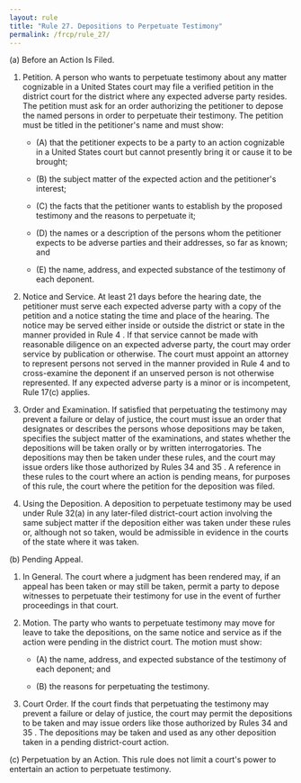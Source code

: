 ```yaml
---
layout: rule
title: "Rule 27. Depositions to Perpetuate Testimony"
permalink: /frcp/rule_27/
---
```


(a) Before an Action Is Filed.


1. Petition. A person who wants to perpetuate testimony about any matter cognizable in a United States court may file a verified petition in the district court for the district where any expected adverse party resides. The petition must ask for an order authorizing the petitioner to depose the named persons in order to perpetuate their testimony. The petition must be titled in the petitioner's name and must show:


    - (A) that the petitioner expects to be a party to an action cognizable in a United States court but cannot presently bring it or cause it to be brought;


    - (B) the subject matter of the expected action and the petitioner's interest;


    - (C) the facts that the petitioner wants to establish by the proposed testimony and the reasons to perpetuate it;


    - (D) the names or a description of the persons whom the petitioner expects to be adverse parties and their addresses, so far as known; and


    - (E) the name, address, and expected substance of the testimony of each deponent.


2. Notice and Service. At least 21 days before the hearing date, the petitioner must serve each expected adverse party with a copy of the petition and a notice stating the time and place of the hearing. The notice may be served either inside or outside the district or state in the manner provided in Rule 4 . If that service cannot be made with reasonable diligence on an expected adverse party, the court may order service by publication or otherwise. The court must appoint an attorney to represent persons not served in the manner provided in Rule 4 and to cross-examine the deponent if an unserved person is not otherwise represented. If any expected adverse party is a minor or is incompetent, Rule 17(c) applies.


3. Order and Examination. If satisfied that perpetuating the testimony may prevent a failure or delay of justice, the court must issue an order that designates or describes the persons whose depositions may be taken, specifies the subject matter of the examinations, and states whether the depositions will be taken orally or by written interrogatories. The depositions may then be taken under these rules, and the court may issue orders like those authorized by Rules 34 and 35 . A reference in these rules to the court where an action is pending means, for purposes of this rule, the court where the petition for the deposition was filed.


4. Using the Deposition. A deposition to perpetuate testimony may be used under Rule 32(a) in any later-filed district-court action involving the same subject matter if the deposition either was taken under these rules or, although not so taken, would be admissible in evidence in the courts of the state where it was taken.


(b) Pending Appeal.


1. In General. The court where a judgment has been rendered may, if an appeal has been taken or may still be taken, permit a party to depose witnesses to perpetuate their testimony for use in the event of further proceedings in that court.


2. Motion. The party who wants to perpetuate testimony may move for leave to take the depositions, on the same notice and service as if the action were pending in the district court. The motion must show:


    - (A) the name, address, and expected substance of the testimony of each deponent; and


    - (B) the reasons for perpetuating the testimony.


3. Court Order. If the court finds that perpetuating the testimony may prevent a failure or delay of justice, the court may permit the depositions to be taken and may issue orders like those authorized by Rules 34 and 35 . The depositions may be taken and used as any other deposition taken in a pending district-court action.


(c) Perpetuation by an Action. This rule does not limit a court's power to entertain an action to perpetuate testimony.
